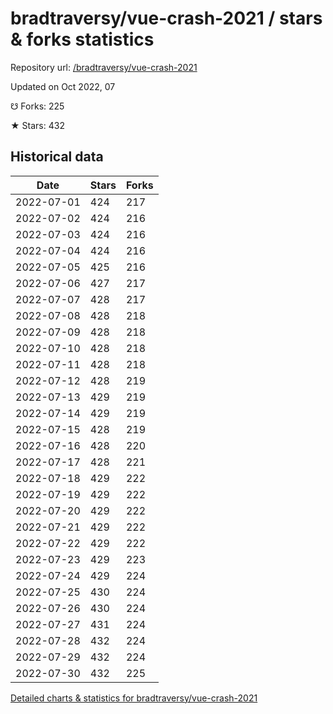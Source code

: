 # bradtraversy/vue-crash-2021 / stars & forks statistics

Repository url: [/bradtraversy/vue-crash-2021](https://github.com/bradtraversy/vue-crash-2021)

Updated on Oct 2022, 07

☋ Forks: 225

★ Stars: 432

## Historical data
| Date | Stars | Forks |
|------|-------|-------|
| 2022-07-01 | 424 | 217 | 
| 2022-07-02 | 424 | 216 | 
| 2022-07-03 | 424 | 216 | 
| 2022-07-04 | 424 | 216 | 
| 2022-07-05 | 425 | 216 | 
| 2022-07-06 | 427 | 217 | 
| 2022-07-07 | 428 | 217 | 
| 2022-07-08 | 428 | 218 | 
| 2022-07-09 | 428 | 218 | 
| 2022-07-10 | 428 | 218 | 
| 2022-07-11 | 428 | 218 | 
| 2022-07-12 | 428 | 219 | 
| 2022-07-13 | 429 | 219 | 
| 2022-07-14 | 429 | 219 | 
| 2022-07-15 | 428 | 219 | 
| 2022-07-16 | 428 | 220 | 
| 2022-07-17 | 428 | 221 | 
| 2022-07-18 | 429 | 222 | 
| 2022-07-19 | 429 | 222 | 
| 2022-07-20 | 429 | 222 | 
| 2022-07-21 | 429 | 222 | 
| 2022-07-22 | 429 | 222 | 
| 2022-07-23 | 429 | 223 | 
| 2022-07-24 | 429 | 224 | 
| 2022-07-25 | 430 | 224 | 
| 2022-07-26 | 430 | 224 | 
| 2022-07-27 | 431 | 224 | 
| 2022-07-28 | 432 | 224 | 
| 2022-07-29 | 432 | 224 | 
| 2022-07-30 | 432 | 225 | 


[Detailed charts & statistics for bradtraversy/vue-crash-2021](https://reviewgithub.com/rep/bradtraversy/vue-crash-2021)
